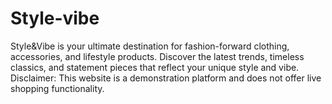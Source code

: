 # Style-vibe
Style&amp;Vibe is your ultimate destination for fashion-forward clothing, accessories, and lifestyle products. Discover the latest trends, timeless classics, and statement pieces that reflect your unique style and vibe.  Disclaimer: This website is a demonstration platform and does not offer live shopping functionality.
